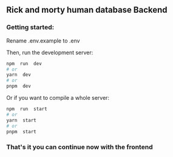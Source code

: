 ## Rick and morty human database Backend

### Getting started:

Rename .env.example to .env

Then, run the development server:

```bash
npm  run  dev
# or
yarn  dev
# or
pnpm  dev
```

Or if you want to compile a whole server:

```bash
npm  run  start
# or
yarn  start
# or
pnpm  start
```

### That's it you can continue now with the frontend
